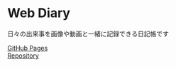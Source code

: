 # Web Diary
日々の出来事を画像や動画と一緒に記録できる日記帳です

[GitHub Pages](https://manekineko1217.github.io/web-diary/web-diary.html)  
[Repository](https://github.com/manekineko1217/web-diary)
